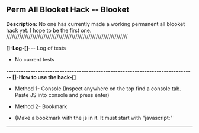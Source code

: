 ## Perm All Blooket Hack -- Blooket

**Description:** No one has currently made a working permanent all blooket hack yet. I hope to be the first one.
/////////////////////////////////////////////////////////////////

**[]-Log-[]**--- Log of tests

- No current tests

**------------------------------------------------------------------------------**
**[]-How to use the hack-[]**

- Method 1- Console
    (Inspect anywhere on the top find a console tab. Paste JS into console and press enter)

- Method 2- Bookmark
- (Make a bookmark with the js in it. It must start with "javascript:"

---
